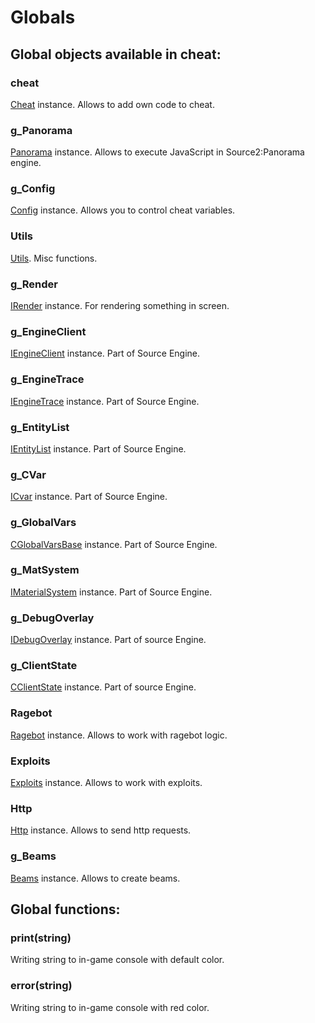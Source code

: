 # Globals

## Global objects available in cheat:

### cheat

[Cheat](cheat.md) instance. Allows to add own code to cheat.

### g\_Panorama

[Panorama](panorama.md) instance. Allows to execute JavaScript in Source2:Panorama engine.

### g\_Config

[Config](config.md) instance. Allows you to control cheat variables.

### Utils

[Utils](utils.md). Misc functions.

### g\_Render

[IRender](irender.md) instance. For rendering something in screen.

### g\_EngineClient

[IEngineClient](iengineclient.md) instance. Part of Source Engine.

### g\_EngineTrace

[IEngineTrace](IEngineTrace.md) instance. Part of Source Engine.

### g\_EntityList

[IEntityList](ientitylist.md) instance. Part of Source Engine.

### g\_CVar

[ICvar](icvar.md) instance. Part of Source Engine.

### g\_GlobalVars

[CGlobalVarsBase](cglobalvarsbase.md) instance. Part of Source Engine.

### g\_MatSystem

[IMaterialSystem](imaterialsystem.md) instance. Part of Source Engine.

### g\_DebugOverlay

[IDebugOverlay](debugoverlay.md) instance. Part of source Engine.

### g\_ClientState

[CClientState](clientstate.md) instance. Part of source Engine.

### Ragebot

[Ragebot](ragebot.md) instance. Allows to work with ragebot logic.

### Exploits

[Exploits](exploits.md) instance. Allows to work with exploits.

### Http

[Http](http.md) instance. Allows to send http requests.

### g\_Beams

[Beams](beams.md) instance. Allows to create beams.

## Global functions:

### print\(string\)

Writing string to in-game console with default color.

### error\(string\)

Writing string to in-game console with red color.

